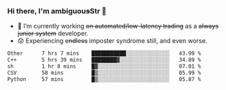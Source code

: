 ### Hi there, I'm ambiguou~~s~~Str 👋

<!--
**ambiguoustexture/ambiguoustexture** is a ✨ _special_ ✨ repository because its `README.md` (this file) appears on your GitHub profile.

Here are some ideas to get you started:
-->
- 🔭 I’m currently working ~~on automated/low-latency trading~~ as a ~~always junior system~~ developer.
- :worried: Experiencing ~~endless~~ imposter syndrome still, and even worse.

<!--START_SECTION:waka-->

```txt
Other      7 hrs 7 mins    ███████████░░░░░░░░░░░░░░   43.99 %
C++        5 hrs 39 mins   ████████▓░░░░░░░░░░░░░░░░   34.89 %
sh         1 hr 8 mins     █▓░░░░░░░░░░░░░░░░░░░░░░░   07.01 %
CSV        58 mins         █▒░░░░░░░░░░░░░░░░░░░░░░░   05.99 %
Python     57 mins         █▒░░░░░░░░░░░░░░░░░░░░░░░   05.87 %
```

<!--END_SECTION:waka-->
